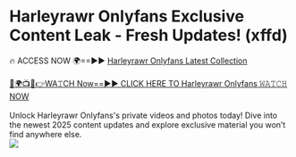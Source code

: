 # Harleyrawr Onlyfans Exclusive Content Leak - Fresh Updates! (xffd)

🔥 ACCESS NOW 🌍==►► <a href="https://tinyurl.com/kvy9nzfs" rel="nofollow">Harleyrawr Onlyfans Latest Collection</a>
<br><br>
[🔴🌍📺📱👉WA𝚃CH Now==►► CLICK HERE TO Harleyrawr Onlyfans 𝚆𝙰𝚃𝙲𝙷 NOW](https://tinyurl.com/kvy9nzfs)
<br><br>
Unlock Harleyrawr Onlyfans's private videos and photos today! Dive into the newest 2025 content updates and explore exclusive material you won’t find anywhere else.
<br>
<a href="https://tinyurl.com/kvy9nzfs" rel="nofollow" data-target="animated-image.originalLink"><img src="https://camo.githubusercontent.com/8a4f000d20f83aca3bf7ec5f350d767afa0574a8a352519fd8cfa583a6f93a33/68747470733a2f2f692e696d6775722e636f6d2f644a486b345a712e676966" data-canonical-src="https://i.imgur.com/dJHk4Zq.gif" style="max-width: 100%; display: inline-block;" data-target="animated-image.originalImage"></a>
<br>
